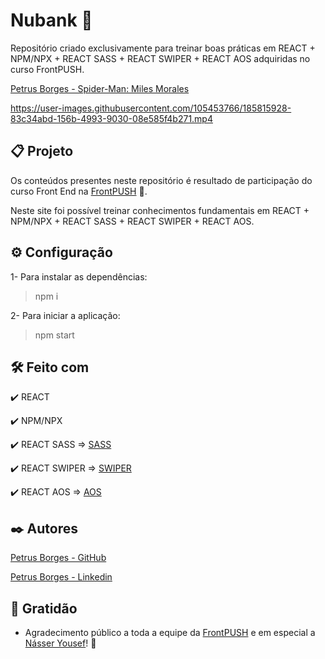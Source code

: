 # Nubank 🤘

Repositório criado exclusivamente para treinar boas práticas em REACT + NPM/NPX + REACT SASS + REACT SWIPER + REACT AOS adquiridas no curso FrontPUSH.

[Petrus Borges - Spider-Man: Miles Morales](https://spider-man-miles-morales-rho.vercel.app)

https://user-images.githubusercontent.com/105453766/185815928-83c34abd-156b-4993-9030-08e585f4b271.mp4

## 📋 Projeto

Os conteúdos presentes neste repositório é resultado de participação do curso Front End na [FrontPUSH](https://frontpush.com.br) 🤘.

Neste site foi possível treinar conhecimentos fundamentais em REACT + NPM/NPX + REACT SASS + REACT SWIPER + REACT AOS.

## ⚙ Configuração

1- Para instalar as dependências:

> npm i

2- Para iniciar a aplicação:

> npm start

## 🛠️ Feito com

✔️ REACT

✔️ NPM/NPX

✔️ REACT SASS => [SASS](https://create-react-app.dev/docs/adding-a-sass-stylesheet/)

✔️ REACT SWIPER => [SWIPER](https://github.com/nolimits4web/swiper)

✔️ REACT AOS => [AOS](https://github.com/michalsnik/aos)

## ✒️ Autores

[Petrus Borges - GitHub](https://github.com/PetrusBorges)

[Petrus Borges - Linkedin](https://www.linkedin.com/in/petrusborgesmachado/)

## 🎁 Gratidão

- Agradecimento público a toda a equipe da [FrontPUSH](https://frontpush.com.br) e em especial a [Násser Yousef](https://www.linkedin.com/in/násser-yousef-ali-1742101a5/)! 🤘
